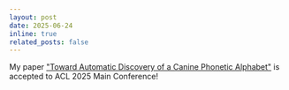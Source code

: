 ```yaml
---
layout: post
date: 2025-06-24 
inline: true
related_posts: false
---
```


My paper ["Toward Automatic Discovery of a Canine Phonetic Alphabet"](https://aclanthology.org/2025.acl-long.451/) is accepted to ACL 2025 Main Conference!

